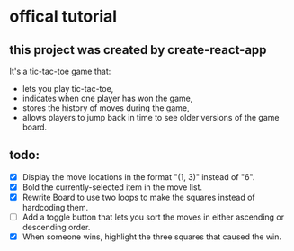 # offical tutorial

## this project was created by create-react-app

It's a tic-tac-toe game that:

- lets you play tic-tac-toe,
- indicates when one player has won the game,
- stores the history of moves during the game,
- allows players to jump back in time to see older versions of the game board.

## todo:
- [x] Display the move locations in the format "(1, 3)" instead of "6".
- [x] Bold the currently-selected item in the move list.
- [x] Rewrite Board to use two loops to make the squares instead of hardcoding them.
- [ ] Add a toggle button that lets you sort the moves in either ascending or descending order.
- [x] When someone wins, highlight the three squares that caused the win.